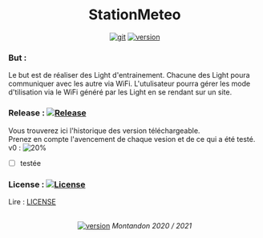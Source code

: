 <h1 align="center"> StationMeteo </h1>
<p align="center">
  <a href="https://github.com/Forestierr/Light_trainer/wiki"><img src="https://img.shields.io/badge/GitHub-Wiki-Green.svg" alt="git"/></a>
  <a href=""><img src="https://img.shields.io/github/v/release/Forestierr/light_trainer?include_prereleases" alt="version"/></a>
</p>

### But :
Le but est de réaliser des Light d'entrainement.
Chacune des Light poura communiquer avec les autre via WiFi. 
L'utulisateur pourra gérer les mode d'tilisation via le WiFi généré par les Light en se rendant sur un site.

### Release : [![Release](https://img.shields.io/github/v/release/Forestierr/light_trainer?include_prereleases)](https://github.com/Forestierr/Light_trainer/releases)
Vous trouverez ici l'historique des version téléchargeable. </br>
Prenez en compte l'avencement de chaque vesion et de ce qui a été testé. </br>
v0 : ![20%](https://progress-bar.dev/20) 
- [ ] testée

### License : [![License](https://img.shields.io/badge/License-Apache%202.0-blue.svg)](https://opensource.org/licenses/Apache-2.0)
Lire : [LICENSE](https://github.com/Forestierr/Light_trainer/blob/master/LICENSE)

<p align="center"> <br> <a href="https://github.com/Montandon-Varoda/"><img src="https://img.shields.io/badge/My-GitHub-red.svg" alt="version"/></a> <i> Montandon 2020 / 2021 </i></p>
